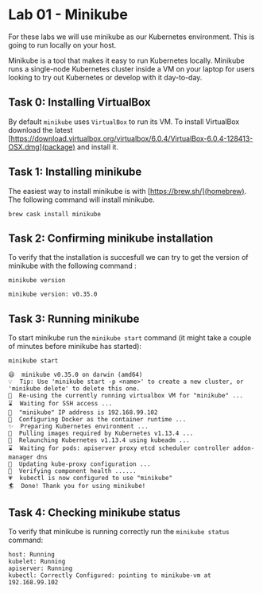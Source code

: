 # Lab 01 - Minikube

For these labs we will use minikube as our Kubernetes environment. This is
going to run locally on your host.

Minikube is a tool that makes it easy to run Kubernetes locally. Minikube runs a 
single-node Kubernetes cluster inside a VM on your laptop for users looking to 
try out Kubernetes or develop with it day-to-day.

## Task 0: Installing VirtualBox

By default `minikube` uses `VirtualBox` to run its VM.  To install VirtualBox 
download the latest [https://download.virtualbox.org/virtualbox/6.0.4/VirtualBox-6.0.4-128413-OSX.dmg](package) 
and install it.


## Task 1: Installing minikube

The easiest way to install minikube is with [https://brew.sh/](homebrew). The 
following command will install minikube.

```
brew cask install minikube
```

## Task 2: Confirming minikube installation

To verify that the installation is succesfull we can try to get the version of
minikube with the following command :

```
minikube version

minikube version: v0.35.0
```

## Task 3: Running minikube

To start minikube run the `minikube start` command (it might take a couple of minutes 
before minikube has started):

```
minikube start

😄  minikube v0.35.0 on darwin (amd64)
💡  Tip: Use 'minikube start -p <name>' to create a new cluster, or 'minikube delete' to delete this one.
🏃  Re-using the currently running virtualbox VM for "minikube" ...
⌛  Waiting for SSH access ...
📶  "minikube" IP address is 192.168.99.102
🐳  Configuring Docker as the container runtime ...
✨  Preparing Kubernetes environment ...
🚜  Pulling images required by Kubernetes v1.13.4 ...
🔄  Relaunching Kubernetes v1.13.4 using kubeadm ...
⌛  Waiting for pods: apiserver proxy etcd scheduler controller addon-manager dns
📯  Updating kube-proxy configuration ...
🤔  Verifying component health ......
💗  kubectl is now configured to use "minikube"
🏄  Done! Thank you for using minikube!
```

## Task 4: Checking minikube status

To verify that minikube is running correctly run the `minikube status` command:

```
host: Running
kubelet: Running
apiserver: Running
kubectl: Correctly Configured: pointing to minikube-vm at 192.168.99.102
```
